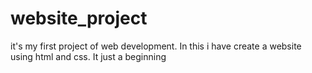 # website_project
it's  my first project of web development. In this i have create a website using html and css. It just a beginning 
